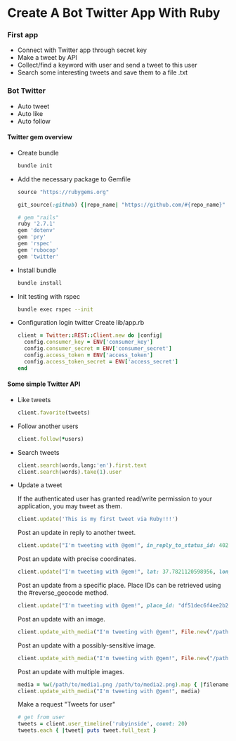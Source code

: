 # Create A Bot Twitter App With Ruby

### First app

- Connect with Twitter app through secret key
- Make a tweet by API
- Collect/find a keyword with user and send a tweet to this user
- Search some interesting tweets and save them to a file .txt

### Bot Twitter

- Auto tweet
- Auto like
- Auto follow
  

#### Twitter gem overview
- Create bundle
  ```bash
  bundle init
  ```
- Add the necessary package to Gemfile
  ```ruby
  source "https://rubygems.org"

  git_source(:github) {|repo_name| "https://github.com/#{repo_name}" }

  # gem "rails"
  ruby '2.7.1'
  gem 'dotenv'
  gem 'pry'
  gem 'rspec'
  gem 'rubocop'
  gem 'twitter'
  ```
- Install bundle
  ```bash
  bundle install
  ```
- Init testing with rspec
  ```bash
  bundle exec rspec --init
  ```
- Configuration login twitter
  Create lib/app.rb
  ```ruby
  client = Twitter::REST::Client.new do |config|
    config.consumer_key = ENV['consumer_key']
    config.consumer_secret = ENV['consumer_secret']
    config.access_token = ENV['access_token']
    config.access_token_secret = ENV['access_secret']
  end
  ```
#### Some simple Twitter API

- Like tweets
  ```ruby
  client.favorite(tweets)
  ```
- Follow another users
  ```ruby
  client.follow(*users)
  ```
- Search tweets
  ```ruby
  client.search(words,lang:'en').first.text
  client.search(words).take(1).user

  ```
- Update a tweet

  If the authenticated user has granted read/write permission to your application, you may tweet as them.
  ```ruby
  client.update('This is my first tweet via Ruby!!!')
  ```

  Post an update in reply to another tweet.
  ```ruby
  client.update("I'm tweeting with @gem!", in_reply_to_status_id: 402712877960019968)
  ```

  Post an update with precise coordinates.
  ```ruby
  client.update("I'm tweeting with @gem!", lat: 37.7821120598956, long: -122.400612831116, display_coordinates: true)
  ```

  Post an update from a specific place. Place IDs can be retrieved using the #reverse_geocode method.

  ```ruby
  client.update("I'm tweeting with @gem!", place_id: "df51dec6f4ee2b2c")
  ```

  Post an update with an image.

  ```ruby
  client.update_with_media("I'm tweeting with @gem!", File.new("/path/to/media.png"))
  ```

  Post an update with a possibly-sensitive image.
  ```ruby
  client.update_with_media("I'm tweeting with @gem!", File.new("/path/to/sensitive-media.png"), possibly_sensitive: true)
  ```

  Post an update with multiple images.
  ```ruby
  media = %w(/path/to/media1.png /path/to/media2.png).map { |filename| File.new(filename) }
  client.update_with_media("I'm tweeting with @gem!", media)
  ```

  Make a request "Tweets for user"
  ```ruby
  # get from user
  tweets = client.user_timeline('rubyinside', count: 20)
  tweets.each { |tweet| puts tweet.full_text }
  ```